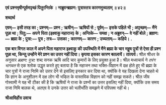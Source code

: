 **एवं प्रश्नमृषीन्पूर्वमपृच्छं पितुरन्तिके ।** **नाब्रुवन्ब्रह्मण: पुत्रास्तत्र कारणमुच्यताम् ॥ ४२॥** 

**शब्दार्थ** 

**एवम्—** **इसी तरह का** **; प्रश्नम्—** **प्रश्न** **; ऋषीन्—** **ऋषियों से** **; पूर्वम्—** **इसके पहिले भी** **; अपृच्छम्—** **मैंने पूछा था** **; पितु:—** **अपने** **पिता (इक्ष्वाकु महाराज) के** **; अन्तिके—** **समक्ष** **; न अब्रुवन्—** **वे नहीं बोले** **; ब्रह्मण:—** **ब्रह्मा के** **; पुत्रा:—** **पुत्र** **; तत्र—** **उसका** **;** **कारणम्—** **कारण** **; उच्यताम्—** **कहिये।** **.** 

**एक बार विगत काल में अपने पिता महाराज इक्ष्वाकु की उपस्थिति में मैंने ब्रह्मा के चार** **महॢष पुत्रों से ऐसा ही प्रश्न पूछा था, किन्तु उन्होंने मेरे प्रश्न का उत्तर नहीं दिया। कृपया इसका** **कारण बतलायें।** **तात्पर्य :** श्रील श्रीधर के अनुसार *ब्रह्मण: पुत्रा:* शब्द सनक ऋषि आदि चार कुमारों के लिए प्रयुक्त हुआ है। श्रील मध्वाचार्य ने *तरंग भागवत* से एक श्लोक उद्धृत करते हुए बताया है कि महाजन तथा भक्ति-विज्ञान में दक्ष होते हुए भी ब्रह्मा के चार पुत्रों ने राजा निामि को उत्तर देने से इसलिए इनकार कर दिया था, क्योंकि वे यह दिखला देना चाहते थे कि ज्ञान के अनुशीलन में दक्ष लोग भी भकि्त के वास्तविक विज्ञान को नहीं समझ सकते। श्रील जीव गोस्वामी ने यह भी टीका की है कि ऋषियों ने राजा के प्रश्नों का उत्तर इसलिए नहीं दिया, क्योंकि उस समय राजा निमि बालक थे, अतएव वे उनके उत्तर को भलीभाँति समझने में परिपक्व नहीं थे। 

**श्रीआविर्होत्र उवाच** 